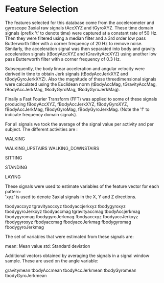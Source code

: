 Feature Selection 
=================

The features selected for this database come from the accelerometer and gyroscope 3axial raw signals tAccXYZ and tGyroXYZ. These time domain signals (prefix 't' to denote time) were captured at a constant rate of 50 Hz. Then they were filtered using a median filter and a 3rd order low pass Butterworth filter with a corner frequency of 20 Hz to remove noise. Similarly, the acceleration signal was then separated into body and gravity acceleration signals (tBodyAccXYZ and tGravityAccXYZ) using another low pass Butterworth filter with a corner frequency of 0.3 Hz. 

Subsequently, the body linear acceleration and angular velocity were derived in time to obtain Jerk signals (tBodyAccJerkXYZ and tBodyGyroJerkXYZ). Also the magnitude of these threedimensional signals were calculated using the Euclidean norm (tBodyAccMag, tGravityAccMag, tBodyAccJerkMag, tBodyGyroMag, tBodyGyroJerkMag). 

Finally a Fast Fourier Transform (FFT) was applied to some of these signals producing fBodyAccXYZ, fBodyAccJerkXYZ, fBodyGyroXYZ, fBodyAccJerkMag, fBodyGyroMag, fBodyGyroJerkMag. (Note the 'f' to indicate frequency domain signals). 

For all signals we took the average of the signal value per activity and per subject.
The different activities are :

WALKING

WALKING_UPSTAIRS
WALKING_DOWNSTAIRS

SITTING

STANDING

LAYING


These signals were used to estimate variables of the feature vector for each pattern:  
'xyz' is used to denote 3axial signals in the X, Y and Z directions.

tbodyaccxyz
tgravityaccxyz
tbodyaccjerkxyz
tbodygyroxyz
tbodygyroJerkxyz
tbodyaccmag
tgravityaccmag
tbodyAccjerkmag
tbodygyromag
tbodygyroJerkmag
fbodyaccxyz
fbodyaccJerkxyz
fbodygyroxyz
fbodyaccmag
fbodyaccJerkmag
fbodygyromag
fbodygyroJerkmag

The set of variables that were estimated from these signals are: 

mean: Mean value
std: Standard deviation


Additional vectors obtained by averaging the signals in a signal window sample. These are used on the angle variable:

gravitymean
tbodyAccmean
tbodyAccJerkmean
tbodyGyromean
tbodyGyroJerkmean
